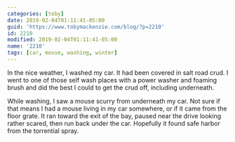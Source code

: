 ```yaml
---
categories: [toby]
date: 2019-02-04T01:11:41-05:00
guid: 'https://www.tobymackenzie.com/blog/?p=2210'
id: 2210
modified: 2019-02-04T01:11:41-05:00
name: '2210'
tags: [car, mouse, washing, winter]
---
```


In the nice weather, I washed my car.  It had been covered in salt road crud.<!--more-->  I went to one of those self wash places with a power washer and foaming brush and did the best I could to get the crud off, including underneath.

While washing, I saw a mouse scurry from underneath my car.  Not sure if that means I had a mouse living in my car somewhere, or if it came from the floor grate.  It ran toward the exit of the bay, paused near the drive looking rather scared, then run back under the car.  Hopefully it found safe harbor from the torrential spray.
